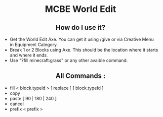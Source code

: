 <h1 align="center">
 MCBE World Edit
</h1>

<h2 align="center">
 How do I use it?
</h2>
<ul>
 <li>
  Get the World Edit Axe. You can get it using /give or via Creative Menu in Equipment Category.
 </li>
 <li>
  Break 1 or 2 Blocks using Axe. This should be the location where it starts and where it ends.
 </li>
 <li>
  Use "?fill minecraft:grass" or any other avaible command.
 </li>
</ul>

<h2 align="center">
 All Commands :
</h2>
<ul>
 <li>
  fill < block.typeId > [ replace ] [ block.typeId ]
 </li>
 <li>
  copy
 </li>
 <li>
  paste [ 90 | 180 | 240 ]
 </li>
 <li>
  cancel
 </li>
 <li>
  prefix < prefix >
 </li>
</ul>
